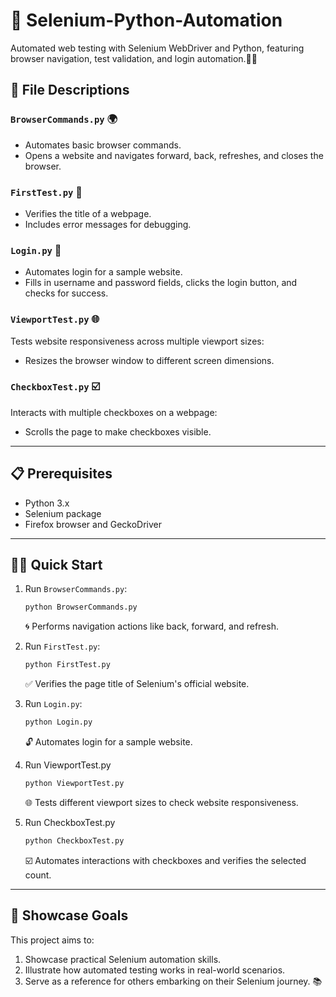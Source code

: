 # 🚀 Selenium-Python-Automation
Automated web testing with Selenium WebDriver and Python, featuring browser navigation, test validation, and login automation.🧑‍💻
## 📂 File Descriptions

### `BrowserCommands.py` 🌍
- Automates basic browser commands.
- Opens a website and navigates forward, back, refreshes, and closes the browser.

### `FirstTest.py` 🧪
- Verifies the title of a webpage.
- Includes error messages for debugging.

### `Login.py` 🔐
- Automates login for a sample website.
- Fills in username and password fields, clicks the login button, and checks for success.
### `ViewportTest.py` 🌐
Tests website responsiveness across multiple viewport sizes:
- Resizes the browser window to different screen dimensions.
### `CheckboxTest.py` ☑️
Interacts with multiple checkboxes on a webpage:
- Scrolls the page to make checkboxes visible.
---

## 📋 Prerequisites
- Python 3.x 
- Selenium package 
- Firefox browser and GeckoDriver 

---

## 🚴‍♂️ Quick Start
1. Run `BrowserCommands.py`:
   ```bash
   python BrowserCommands.py
   ```
   🌀 Performs navigation actions like back, forward, and refresh.

2. Run `FirstTest.py`:
   ```bash
   python FirstTest.py
   ```
   ✅ Verifies the page title of Selenium's official website.

3. Run `Login.py`:
   ```bash
   python Login.py
   ```
   🔓 Automates login for a sample website.
4. Run ViewportTest.py
    ```bash
   python ViewportTest.py
   ```
   🌐 Tests different viewport sizes to check website responsiveness.
5. Run CheckboxTest.py
    ```bash
   python CheckboxTest.py
   ```
   ☑️ Automates interactions with checkboxes and verifies the selected count.
---

## 🌟 Showcase Goals
This project aims to:
1. Showcase practical Selenium automation skills.
2. Illustrate how automated testing works in real-world scenarios.
3. Serve as a reference for others embarking on their Selenium journey. 📚
